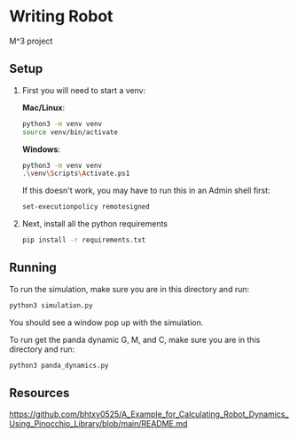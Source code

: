 # Writing Robot
M^3 project


## Setup
1. First you will need to start a venv:

    **Mac/Linux**:
    ```bash
    python3 -m venv venv
    source venv/bin/activate
    ```

    **Windows**:
    ```bash
    python3 -m venv venv
    .\venv\Scripts\Activate.ps1
    ```
    If this doesn't work, you may have to run this in an Admin shell first:
    ```bash
    set-executionpolicy remotesigned
    ```


2. Next, install all the python requirements
    ```bash
    pip install -r requirements.txt
    ```

## Running
To run the simulation, make sure you are in this directory and run:

```bash
python3 simulation.py
```

You should see a window pop up with the simulation.

To run get the panda dynamic G, M, and C, make sure you are in this directory and run:

```bash
python3 panda_dynamics.py
```




## Resources
https://github.com/bhtxy0525/A_Example_for_Calculating_Robot_Dynamics_Using_Pinocchio_Library/blob/main/README.md
